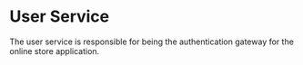 # User Service

The user service is responsible for being the authentication gateway for the online store application.
